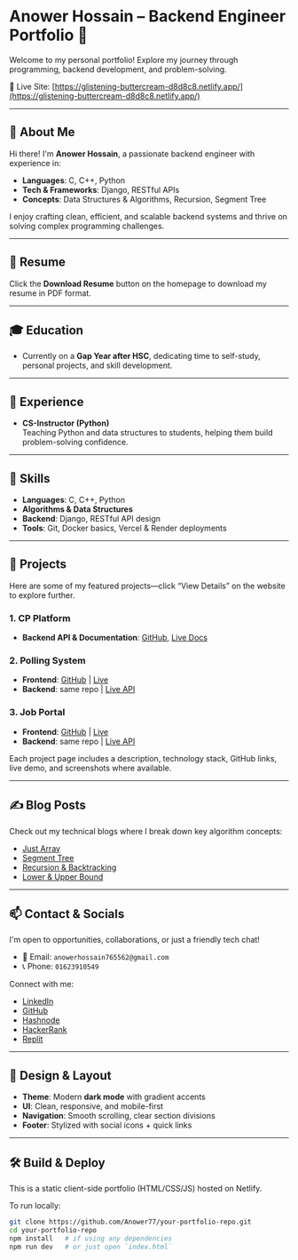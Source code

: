 # Anower Hossain – Backend Engineer Portfolio 🌌

Welcome to my personal portfolio! Explore my journey through programming, backend development, and problem-solving.

🔗 Live Site: [https://glistening-buttercream-d8d8c8.netlify.app/](https://glistening-buttercream-d8d8c8.netlify.app/)

---

## 💭 About Me

Hi there! I'm **Anower Hossain**, a passionate backend engineer with experience in:

- **Languages**: C, C++, Python  
- **Tech & Frameworks**: Django, RESTful APIs  
- **Concepts**: Data Structures & Algorithms, Recursion, Segment Tree  

I enjoy crafting clean, efficient, and scalable backend systems and thrive on solving complex programming challenges.

---

## 📘 Resume

Click the **Download Resume** button on the homepage to download my resume in PDF format.

---

## 🎓 Education

- Currently on a **Gap Year after HSC**, dedicating time to self-study, personal projects, and skill development.

---

## 💼 Experience

- **CS-Instructor (Python)**  
  Teaching Python and data structures to students, helping them build problem-solving confidence.

---

## 🧠 Skills

- **Languages**: C, C++, Python  
- **Algorithms & Data Structures**  
- **Backend**: Django, RESTful API design  
- **Tools**: Git, Docker basics, Vercel & Render deployments

---

## 🚀 Projects

Here are some of my featured projects—click “View Details” on the website to explore further.

### 1. CP Platform  
- **Backend API & Documentation**: [GitHub](https://github.com/Anower77/CP-Platform-Backend), [Live Docs](https://cp-platform-backend.vercel.app/docs)

### 2. Polling System  
- **Frontend**: [GitHub](https://github.com/Anower77/polling-system-up) | [Live](https://polling-system-up.onrender.com/)  
- **Backend**: same repo | [Live API](https://polling-system-up.onrender.com/polls/api/polls/)

### 3. Job Portal  
- **Frontend**: [GitHub](https://github.com/Anower77/Job-Portal) | [Live](https://job-portal-4uvu.onrender.com/)  
- **Backend**: same repo | [Live API](https://job-portal-4uvu.onrender.com/api/)

Each project page includes a description, technology stack, GitHub links, live demo, and screenshots where available.

---

## ✍️ Blog Posts

Check out my technical blogs where I break down key algorithm concepts:

- [Just Array](https://anower77.hashnode.dev/just-array)  
- [Segment Tree](https://anower77.hashnode.dev/segment-tree-1)  
- [Recursion & Backtracking](https://anower77.hashnode.dev/recursion-backtracking)  
- [Lower & Upper Bound](https://anower77.hashnode.dev/lower-upper-bound)

---

## 📫 Contact & Socials

I'm open to opportunities, collaborations, or just a friendly tech chat!

- 📨 Email: `anowerhossain765562@gmail.com`  
- 📞 Phone: `01623910549`

Connect with me:

- [LinkedIn](https://www.linkedin.com/in/anowerhossain5a346b220/)  
- [GitHub](https://github.com/Anower77)  
- [Hashnode](https://hashnode.com/@Anower77)  
- [HackerRank](https://www.hackerrank.com/profile/anower77)  
- [Replit](https://replit.com/@Anower77)

---

## 🎨 Design & Layout

- **Theme**: Modern **dark mode** with gradient accents  
- **UI**: Clean, responsive, and mobile-first  
- **Navigation**: Smooth scrolling, clear section divisions  
- **Footer**: Stylized with social icons + quick links

---

## 🛠️ Build & Deploy

This is a static client-side portfolio (HTML/CSS/JS) hosted on Netlify.

To run locally:

```bash
git clone https://github.com/Anower77/your-portfolio-repo.git
cd your-portfolio-repo
npm install   # if using any dependencies
npm run dev   # or just open `index.html`
